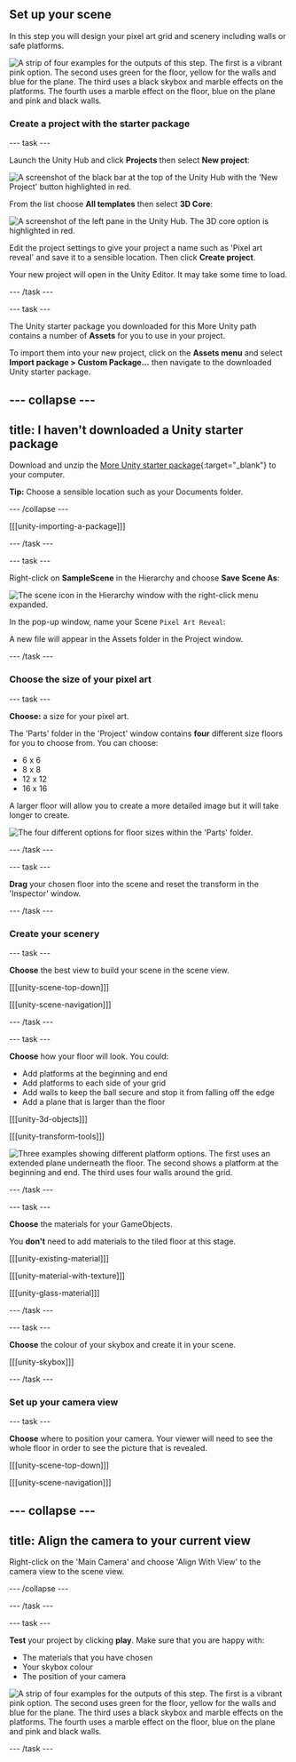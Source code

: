 ## Set up your scene

In this step you will design your pixel art grid and scenery including walls or safe platforms. 

![A strip of four examples for the outputs of this step. The first is a vibrant pink option. The second uses green for the floor, yellow for the walls and blue for the plane. The third uses a black skybox and marble effects on the platforms. The fourth uses a marble effect on the floor, blue on the plane and pink and black walls.](images/output2-strip.png)

### Create a project with the starter package

--- task ---

Launch the Unity Hub and click **Projects** then select **New project**:

![A screenshot of the black bar at the top of the Unity Hub with the 'New Project' button highlighted in red.](images/new-project.png)

From the list choose **All templates** then select **3D Core**:

![A screenshot of the left pane in the Unity Hub. The 3D core option is highlighted in red.](images/3D-core.png)

Edit the project settings to give your project a name such as 'Pixel art reveal' and save it to a sensible location. Then click **Create project**.

Your new project will open in the Unity Editor. It may take some time to load.

--- /task ---

--- task ---

The Unity starter package you downloaded for this More Unity path contains a number of **Assets** for you to use in your project.

To import them into your new project, click on the **Assets menu** and select **Import package > Custom Package…** then navigate to the downloaded Unity starter package.

--- collapse ---
---
title: I haven't downloaded a Unity starter package
---

Download and unzip the [More Unity starter package](https://rpf.io/p/en/rainbow-run-go){:target="_blank"} to your computer. 

**Tip:** Choose a sensible location such as your Documents folder. 

--- /collapse ---

[[[unity-importing-a-package]]]

--- /task ---

--- task ---

Right-click on **SampleScene** in the Hierarchy and choose **Save Scene As**: 

![The scene icon in the Hierarchy window with the right-click menu expanded.](images/right-click-scene.png)

In the pop-up window, name your Scene `Pixel Art Reveal`:

A new file will appear in the Assets folder in the Project window.

--- /task ---

### Choose the size of your pixel art

--- task ---

**Choose:** a size for your pixel art. 

The 'Parts' folder in the 'Project' window contains **four** different size floors for you to choose from. You can choose:

+ 6 x 6
+ 8 x 8
+ 12 x 12
+ 16 x 16

A larger floor will allow you to create a more detailed image but it will take longer to create. 

![The four different options for floor sizes within the 'Parts' folder.](images/floor-options.png)

--- /task ---

--- task ---

**Drag** your chosen floor into the scene and reset the transform in the 'Inspector' window. 

--- /task ---

### Create your scenery

--- task ---

**Choose** the best view to build your scene in the scene view. 

[[[unity-scene-top-down]]]

[[[unity-scene-navigation]]]

--- /task ---

--- task ---

**Choose** how your floor will look. You could:

+ Add platforms at the beginning and end
+ Add platforms to each side of your grid
+ Add walls to keep the ball secure and stop it from falling off the edge
+ Add a plane that is larger than the floor

[[[unity-3d-objects]]]

[[[unity-transform-tools]]]

![Three examples showing different platform options. The first uses an extended plane underneath the floor. The second shows a platform at the beginning and end. The third uses four walls around the grid.](images/wall-strip-options.png)

--- /task ---

--- task ---

**Choose** the materials for your GameObjects. 

You **don't** need to add materials to the tiled floor at this stage. 

[[[unity-existing-material]]]

[[[unity-material-with-texture]]]

[[[unity-glass-material]]]

--- /task ---

--- task ---

**Choose** the colour of your skybox and create it in your scene.

[[[unity-skybox]]]

--- /task ---

### Set up your camera view

--- task ---

**Choose** where to position your camera. Your viewer will need to see the whole floor in order to see the picture that is revealed. 

[[[unity-scene-top-down]]]

[[[unity-scene-navigation]]]

--- collapse ---
---
title: Align the camera to your current view
---

Right-click on the 'Main Camera' and choose 'Align With View' to the camera view to the scene view.

--- /collapse ---

--- /task ---

--- task ---

**Test** your project by clicking **play**. Make sure that you are happy with:

+ The materials that you have chosen
+ Your skybox colour
+ The position of your camera

![A strip of four examples for the outputs of this step. The first is a vibrant pink option. The second uses green for the floor, yellow for the walls and blue for the plane. The third uses a black skybox and marble effects on the platforms. The fourth uses a marble effect on the floor, blue on the plane and pink and black walls.](images/output2-strip.png)

--- /task ---



